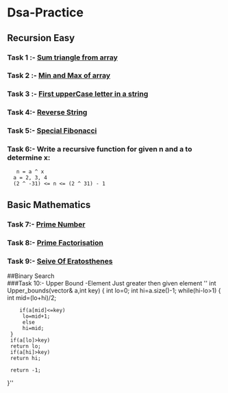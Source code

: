 # Dsa-Practice <br>
## Recursion Easy <br>
### Task 1 :- [Sum triangle from array](https://www.geeksforgeeks.org/sum-triangle-from-array/)
### Task 2 :- [Min and Max of array ](https://www.geeksforgeeks.org/recursive-programs-to-find-minimum-and-maximum-elements-of-array/)
### Task 3 :- [First upperCase letter in a string](https://www.geeksforgeeks.org/first-uppercase-letter-in-a-string-iterative-and-recursive/)
### Task 4:- [Reverse String](https://leetcode.com/problems/reverse-string/)
### Task 5:- [Special Fibonacci](https://www.codechef.com/problems/FIBXOR01)
### Task 6:- Write a recursive function for given n and a to determine x:
       n = a ^ x 
      a = 2, 3, 4
      (2 ^ -31) <= n <= (2 ^ 31) - 1      
      
 ## Basic Mathematics <br>
### Task 7:- [Prime Number](https://github.com/Ankur-sword/Dsa-Practice/blob/main/primeNumber.cpp)
### Task 8:- [Prime Factorisation](https://github.com/Ankur-sword/Dsa-Practice/blob/main/PrimeFactorisation.cpp)
### Task 9:- [Seive Of Eratosthenes](https://github.com/Ankur-sword/Dsa-Practice/blob/main/SeiveOfEratosthenes.cpp)

##Binary Search <br>
###Task 10:- Upper Bound -Element Just greater then given element
''
int Upper_bounds(vector<int>& a,int key)
{
     int lo=0;
     int hi=a.size()-1;
     while(hi-lo>1)
     {
        int mid=(lo+hi)/2;

        if(a[mid]<=key)
         lo=mid+1;
         else
         hi=mid;
     }
     if(a[lo]>key)
     return lo;
     if(a[hi]>key)
     return hi;

     return -1;
}''
